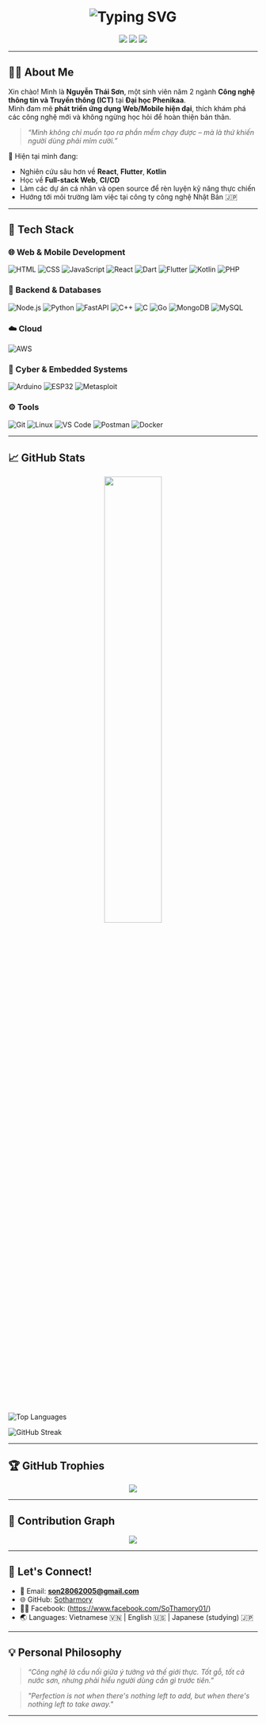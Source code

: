 <h1 align="center">
  <img src="https://readme-typing-svg.herokuapp.com?font=Fira+Code&size=28&duration=3500&pause=1000&color=00F7FF&center=true&vCenter=true&width=700&lines=✨+Nguyễn+Thái+Sơn+✨;🚀+Web+%2F+App+Developer;🌏+Bridging+Vietnam+and+Japan+🌸" alt="Typing SVG" />
</h1>

<p align="center">
  <img src="https://img.shields.io/badge/ICT_Student-blueviolet?style=for-the-badge&logo=book" />
  <img src="https://img.shields.io/badge/Web_Developer-brightgreen?style=for-the-badge&logo=webcomponents" />
  <img src="https://img.shields.io/badge/Japan_Tech_Lover-red?style=for-the-badge&logo=japan" />
</p>


---

## 🧑‍💻 About Me

Xin chào! Mình là **Nguyễn Thái Sơn**, một sinh viên năm 2 ngành **Công nghệ thông tin và Truyền thông (ICT)** tại  **Đại học Phenikaa**.  
Mình đam mê **phát triển ứng dụng Web/Mobile hiện đại**, thích khám phá các công nghệ mới và không ngừng học hỏi để hoàn thiện bản thân.

> _“Mình không chỉ muốn tạo ra phần mềm chạy được – mà là thứ khiến người dùng phải mỉm cười.”_

🔭 Hiện tại mình đang:
- Nghiên cứu sâu hơn về **React**, **Flutter**, **Kotlin**
- Học về **Full-stack Web**, **CI/CD**
- Làm các dự án cá nhân và open source để rèn luyện kỹ năng thực chiến
- Hướng tới môi trường làm việc tại công ty công nghệ Nhật Bản 🇯🇵

---
## 🔧 Tech Stack

### 🌐 Web & Mobile Development
![HTML](https://img.shields.io/badge/HTML-E34F26?style=flat&logo=html5)
![CSS](https://img.shields.io/badge/CSS-1572B6?style=flat&logo=css3)
![JavaScript](https://img.shields.io/badge/JavaScript-F7DF1E?style=flat&logo=javascript)
![React](https://img.shields.io/badge/React-61DAFB?style=flat&logo=react)
![Dart](https://img.shields.io/badge/Dart-0175C2?style=flat&logo=dart)
![Flutter](https://img.shields.io/badge/Flutter-02569B?style=flat&logo=flutter)
![Kotlin](https://img.shields.io/badge/Kotlin-7F52FF?style=flat&logo=kotlin)
![PHP](https://img.shields.io/badge/PHP-777BB4?style=flat&logo=php)

### 🧩 Backend & Databases
![Node.js](https://img.shields.io/badge/Node.js-339933?style=flat&logo=node.js)
![Python](https://img.shields.io/badge/Python-3776AB?style=flat&logo=python)
![FastAPI](https://img.shields.io/badge/FastAPI-009688?style=flat&logo=fastapi)
![C++](https://img.shields.io/badge/C++-00599C?style=flat&logo=c%2B%2B)
![C](https://img.shields.io/badge/C-00599C?style=flat&logo=c)
![Go](https://img.shields.io/badge/Go-00ADD8?style=flat&logo=go)
![MongoDB](https://img.shields.io/badge/MongoDB-47A248?style=flat&logo=mongodb)
![MySQL](https://img.shields.io/badge/MySQL-4479A1?style=flat&logo=mysql)

### ☁️ Cloud
![AWS](https://img.shields.io/badge/AWS-232F3E?style=flat&logo=amazon-aws)

### 🔐 Cyber & Embedded Systems
![Arduino](https://img.shields.io/badge/Arduino-00979D?style=flat&logo=arduino)
![ESP32](https://img.shields.io/badge/ESP32-000000?style=flat)
![Metasploit](https://img.shields.io/badge/Metasploit-1E1E1E?style=flat)

### ⚙️ Tools
![Git](https://img.shields.io/badge/Git-F05032?style=flat&logo=git)
![Linux](https://img.shields.io/badge/Linux-FCC624?style=flat&logo=linux)
![VS Code](https://img.shields.io/badge/VSCode-007ACC?style=flat&logo=visual-studio-code)
![Postman](https://img.shields.io/badge/Postman-FF6C37?style=flat&logo=postman)
![Docker](https://img.shields.io/badge/Docker-2496ED?style=flat&logo=docker)



---

## 📈 GitHub Stats

<p align="center">
  <img src="https://github-readme-stats.vercel.app/api?username=Sotharmory&show_icons=true&theme=tokyonight&count_private=true" width="48%"/>
  
![Top Languages](https://github-readme-stats.vercel.app/api/top-langs/?username=Sotharmory&layout=compact&theme=tokyonight&hide_border=true)

![GitHub Streak](https://github-readme-streak-stats.herokuapp.com/?user=Sotharmory&theme=tokyonight&hide_border=true)

</div>
</p>

---

## 🏆 GitHub Trophies

<p align="center">
  <img src="https://github-profile-trophy.vercel.app/?username=Sotharmory&theme=gruvbox&no-frame=true&row=1&column=6" />
</p>

---

## 🌱 Contribution Graph

<p align="center">
  <img src="https://github-readme-activity-graph.vercel.app/graph?username=Sotharmory&theme=react-dark" />
</p>

---

## 💬 Let's Connect!

- 📧 Email: **son28062005@gmail.com**
- 🌐 GitHub: [Sotharmory](https://github.com/Sotharmory)
- 🧑‍🎓 Facebook: (https://www.facebook.com/SoThamory01/)
- 🌏 Languages: Vietnamese 🇻🇳 | English 🇺🇸 | Japanese (studying) 🇯🇵

---

## 💡 Personal Philosophy

> _“Công nghệ là cầu nối giữa ý tưởng và thế giới thực. Tốt gỗ, tốt cả nước sơn, nhưng phải hiểu người dùng cần gì trước tiên.”_

> _"Perfection is not when there's nothing left to add, but when there's nothing left to take away."_

---

